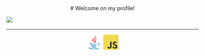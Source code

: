 <div align = "center">
# Welcome on my profile!
</div>

![](https://komarev.com/ghpvc/?username=your-github-username&color=blueviolet)

---
<div align = "center">
<img src = "https://raw.githubusercontent.com/devicons/devicon/master/icons/java/java-original.svg" width = "40" height = "40"> <img src = "https://raw.githubusercontent.com/github/explore/80688e429a7d4ef2fca1e82350fe8e3517d3494d/topics/javascript/javascript.png" width = "40" height = "40">
</div>
